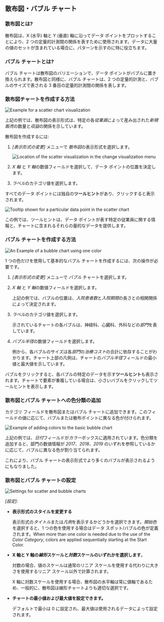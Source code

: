 ## 散布図・バブル チャート

### 散布図とは?

散布図は、X (水平) 軸と Y (垂直) 軸に沿ってデータ ポイントをプロットすることにより、2 つの定量的計測間の関係を表すために使用されます。データに大量の値のセットが含まれている場合に、パターンを示すのに特に役立ちます。

### バブル チャートとは?

バブル チャートは散布図のバリエーションで、データ ポイントがバブルに置き換えられます。散布図と同様に、バブル チャートは、2 つの定量的計測と、バブルのサイズで表される 3 番目の定量的計測間の関係を表します。 

### 散布図チャートを作成する方法

![Example for a scatter chart visualization](images/scatter-chart-sales-one-color-example.png)

上記の例では、散布図の表示形式は、特定の各*従業員*によって産み出された*新規販売*の数量と*収益*の関係を示しています。

散布図を作成するには:

1.  *[表示形式の変更]* メニューで *散布図*の表示形式を選択します。

    ![Location of the scatter visualization in the change visualization menu](images/scatter-chart-change-visualization-menu.png)

2.  *X 軸* と *Y 軸*の数値フィールドを選択して、データ ポイントの位置を決定します。

3.  *ラベル*のカテゴリ値を選択します。

すべてのデータ ポイントには独自の**ツールヒント**があり、クリックすると表示されます。

![Tooltip shown for a particular data point in the scatter chart](images/scatter-chart-tooltips.png)

この例では、ツールヒントは、データ ポイントが表す特定の従業員に関する情報と、チャートに含まれるそれらの量的なデータを提供します。

### バブル チャートを作成する方法

![An Example of a bubble chart using one color](images/bubble-chart-one-color-example.png)

1 つの色だけを使用して基本的なバブル チャートを作成するには、次の操作が必要です。

1.  *[表示形式の変更]* メニューで *バブル* チャートを選択します。

2.  *X 軸* と *Y 軸*の数値フィールドを選択します。

    上記の例では、バブルの位置は、*入院患者数*と*入院期間*の長さとの相関関係によって決定されます。

3.  *ラベル*のカテゴリ値を選択します。

    示されているチャートの各バブルは、神経科、心臓科、外科などの*部門*を表しています。

4.  *バブル半径*の数値フィールドを選択します。

    例から、各バブルのサイズは各*部門*の*治療コスト*の合計に依存することがわかります。チャート上部の凡例は、チャートの*バブル半径*フィールドの最小値と最大値を示しています。

バブルをクリックすると、各バブルの特定のデータを示す**ツールヒント**も表示されます。チャートで要素が重複している場合は、小さいバブルをクリックしてツールヒントを表示します。

### 散布図とバブル チャートへの色分類の追加

カテゴリ フィールドを散布図またはバブル チャートに追加できます。このフィールドの値に応じて、バブルまたは散布ポイントに異なる色が付けられます。

![Example of adding colors to the basic bubble chart](images/bubble-chart-with-colors-example.png)

上記の例では、*日付*フィールドが*カラー*ボックスに適用されています。色分類を追加すると、部門の数値情報が *2017*、*2018*、*2019* のいずれを参照しているかに応じて、バブルに異なる色が割り当てられます。

これにより、バブル チャートの表示形式でより多くのバブルが表示されるようにもなりました。

### 散布図とバブル チャートの設定

![Settings for scatter and bubble charts](images/scatter-bubble-chart-settings.png)

*[設定]*:

  - **表示形式のスタイルを変更する**

    表示形式の*タイトル*または*凡例*を表示するかどうかを選択できます。*開始色*を選択すると、1 つの色を使用する場合はデータ スポット/バブルの色が定義されます。When more than one color is needed due to the use of the *Color Category*, colors are applied sequentially starting at the Start Color.

  - **X 軸と Y 軸の*線形*スケールと*対数*スケールのいずれかを選択します**。

    対数の場合、値のスケールは通常のリニア スケールを使用する代わりに大きさを使用するリニア スケール以外で計算されます。

    X 軸に対数スケールを使用する場合、散布図の水平軸は常に値軸であるため、一般的に、散布図は線形チャートよりも適切な選択です。

  - **チャートの最小値および最大値を設定できます。**

    デフォルトで最小は 0 に設定され、最大値は使用されるデータによって設定されます。
